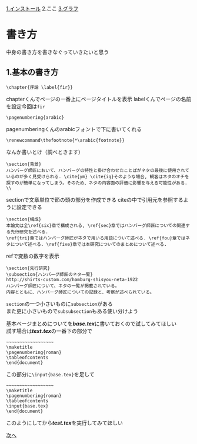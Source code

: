 [1.インストール](https://github.com/HasegawaTetsuo/TeXinstall/blob/master/1導入.md)
2.ここ
[3.グラフ](https://github.com/HasegawaTetsuo/TeXinstall/blob/master/3画像.md)
# 書き方
中身の書き方を書きなぐっていきたいと思う  

## 1.基本の書き方

```TeX
\chapter{序論 \label{fir}}
```
chapterくんでページの一番上にページタイトルを表示
labelくんでページの名前を設定今回は```fir```

```TeX
\pagenumbering{arabic}
```
pagenumberingくんのarabicフォントで下に書いてくれる

```TeX
\renewcommand\thefootnote{*\arabic{footnote}}
```
なんか書いとけ（調べときます）

```TeX
\section{背景}
ハンバーグ師匠において、ハンバーグの特性と掛け合わせたことばがネタの最後に使用されているのが多く見受けられる. \cite{ym} \cite{ig}そのような場合, 観客はネタのオチを探すのが簡単になってしまう。そのため、ネタの内容面の評価に影響を与える可能性がある. \\
```
sectionで文章単位で節の頭の部分を作成できる
citeの中で引用元を参照するように設定できる

```TeX
\section{構成}
本論文は全\ref{six}章で構成される, \ref{sec}章ではハンバーグ師匠についての関連する先行研究を述べる. 
\ref{tri}章ではハンバーグ師匠がネタで用いる用語について述べる. \ref{fou}章ではネタについて述べる. \ref{five}章では本研究についてのまとめについて述べる. 
```
refで変数の数字を表示  

```TeX
\section{先行研究}
\subsection{ハンバーグ師匠のネタ一覧}
http://shirts-custom.com/hamburg-shisyou-neta-1922
ハンバーグ師匠について、ネタの一覧が掲載されている。
内容とともに、ハンバーグ師匠についての記録と、考察が述べられている。
```
```section```の一つ小さいものに```subsection```がある  
また更に小さいもので```subsubsection```もある使い分けよう  

基本ページまとめについてを***base.tex***に書いておくので試してみてほしい   
試す場合は***text.tex***の一番下の部分で
```TeX
~~~~~~~~~~~~~~~~~~
\maketitle
\pagenumbering{roman}
\tableofcontents
\end{document}
```
この部分に```\input{base.tex}```を足して
```TeX
~~~~~~~~~~~~~~~~~~
\maketitle
\pagenumbering{roman}
\tableofcontents
\input{base.tex}
\end{document}
```
このようにしてから***test.tex***を実行してみてほしい

[次へ](https://github.com/HasegawaTetsuo/TeXinstall/blob/master/3画像.md)  
